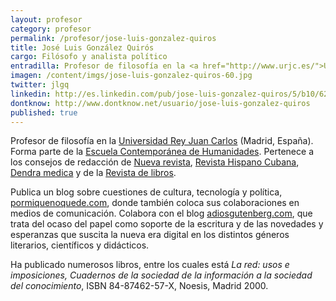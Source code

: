 ```yaml
---
layout: profesor
category: profesor
permalink: /profesor/jose-luis-gonzalez-quiros
title: José Luis González Quirós
cargo: Filósofo y analista político
entradilla: Profesor de filosofía en la <a href="http://www.urjc.es/">Universidad Rey Juan Carlos</a> (Madrid, España). Forma parte de la <a href="http://www.ech.es/">Escuela Contemporánea de Humanidades</a>. Pertenece a los consejos de redacción de <a href="http://www.nuevarevista.net/">Nueva revista</a>, <a href="http://www.revistahc.org/">Revista Hispano Cubana</a>, <a href="http://www.dendramedica.es/">Dendra medica</a> y de la <a href="http://www.revistadelibros.com/">Revista de libros</a>.
imagen: /content/imgs/jose-luis-gonzalez-quiros-60.jpg
twitter: jlgq
linkedin: http://es.linkedin.com/pub/jose-luis-gonzalez-quiros/5/b10/629
dontknow: http://www.dontknow.net/usuario/jose-luis-gonzalez-quiros
published: true
---
```

<p>Profesor de filosofía en la <a href="http://www.urjc.es/">Universidad Rey Juan Carlos</a> (Madrid, España). Forma parte de la <a href="http://www.ech.es/">Escuela Contemporánea de Humanidades</a>. Pertenece a los consejos de redacción de <a href="http://www.nuevarevista.net/">Nueva revista</a>, <a href="http://www.revistahc.org/">Revista Hispano Cubana</a>, <a href="http://www.dendramedica.es/">Dendra medica</a> y de la <a href="http://www.revistadelibros.com/">Revista de libros</a>.</p>
 <p>Publica un blog sobre cuestiones de cultura, tecnología y política, <a href="http://www.pormiquenoquede.com/">pormiquenoquede.com</a>, donde también coloca sus colaboraciones en medios de comunicación. Colabora con el blog <a href="http://www.adiosgutenberg.com/">adiosgutenberg.com</a>, que trata del ocaso del papel como soporte de la escritura y de las novedades y esperanzas que suscita la nueva era digital en los distintos géneros literarios, científicos y didácticos.</p>
  <p>Ha publicado numerosos libros, entre los cuales está <em>La red: usos e imposiciones, Cuadernos de la sociedad de la información a la sociedad del conocimiento</em>, ISBN 84-87462-57-X, Noesis, Madrid 2000.</p>
